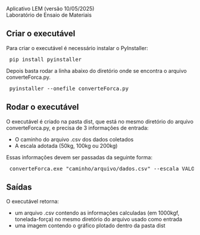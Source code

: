 Aplicativo LEM (versão 10/05/2025)  
Laboratório de Ensaio de Materiais

## Criar o executável
Para criar o executável é necessário instalar o PyInstaller:

<pre> pip install pyinstaller </pre>

Depois basta rodar a linha abaixo do diretório onde se encontra o arquivo converteForca.py.
<pre> pyinstaller --onefile converteForca.py </pre>

## Rodar o executável
O executável é criado na pasta dist, que está no mesmo diretório do arquivo converteForca.py, e precisa de 3 informações de entrada:
- O caminho do arquivo .csv dos dados coletados
- A escala adotada (50kg, 100kg ou 200kg)

Essas informações devem ser passadas da seguinte forma:
<pre> converteForca.exe "caminho/arquivo/dados.csv" --escala VALOR_ESCALA</pre>

## Saídas
O executável retorna:
- um arquivo .csv contendo as informações calculadas (em 1000kgf, tonelada-força) no mesmo diretório do arquivo usado como entrada
- uma imagem contendo o gráfico plotado dentro da pasta dist
